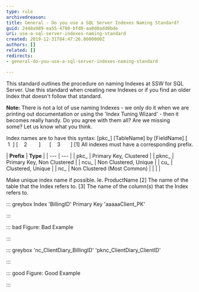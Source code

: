 ```yaml
---
type: rule
archivedreason: 
title: General - Do you use a SQL Server Indexes Naming Standard?
guid: 2448a989-ea55-4780-bfd8-aa8d0add8bde
uri: use-a-sql-server-indexes-naming-standard
created: 2019-12-31T04:47:26.0000000Z
authors: []
related: []
redirects:
- general-do-you-use-a-sql-server-indexes-naming-standard

---
```


This standard outlines the procedure on naming Indexes at SSW for SQL Server. Use this standard when creating new Indexes or if you find an older Index that doesn't follow that standard.




<!--endintro-->

**Note:** There is not a lot of use naming Indexes - we only do it when we are printing out documentation or using the 'Index Tuning Wizard' - then it becomes really handy.
Do you agree with them all? Are we missing some? Let us know what you think.

Index names are to have this syntax:
[pkc\_] [TableName] by [FieldName]
[   1  ] [    2        ]      [    3       ]
[1] All indexes must have a corresponding prefix.


| **Prefix** 
 |  **Type** 
 |
| --- | --- |
| pkc\_
 | Primary Key, Clustered
 |
| pknc\_
 | Primary Key, Non Clustered
 |
| ncu\_
 | Non Clustered, Unique
 |
| cu\_
 | Clustered, Unique
 |
| nc\_
 | Non Clustered (Most Common)
 |
| 
 | 
 |


Make unique index name if possible. Ie. ProductName
[2] The name of the table that the Index refers to.
[3] The name of the column(s) that the Index refers to.


::: greybox
Index 'BillingID'
Primary Key 'aaaaaClient\_PK'

:::


::: bad
Figure: Bad Example

:::


::: greybox
'nc\_ClientDiary\_BillingID'
'pknc\_ClientDiary\_ClientID'

:::


::: good
Figure: Good Example

:::
